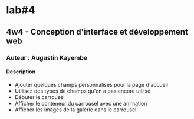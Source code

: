 # lab#4

## 4w4 - Conception d'interface et développement web

### Auteur : Augustin Kayembe

#### Description

- Ajouter quelques champs personnalisés pour la page d'accueil
- Utilisez des types de champs qu'on a pas encore utilisé
- Débuter le carrousel
- Afficher le conteneur du carrousel avec une animation
- Afficher les images de la galerie dans le carrousel
